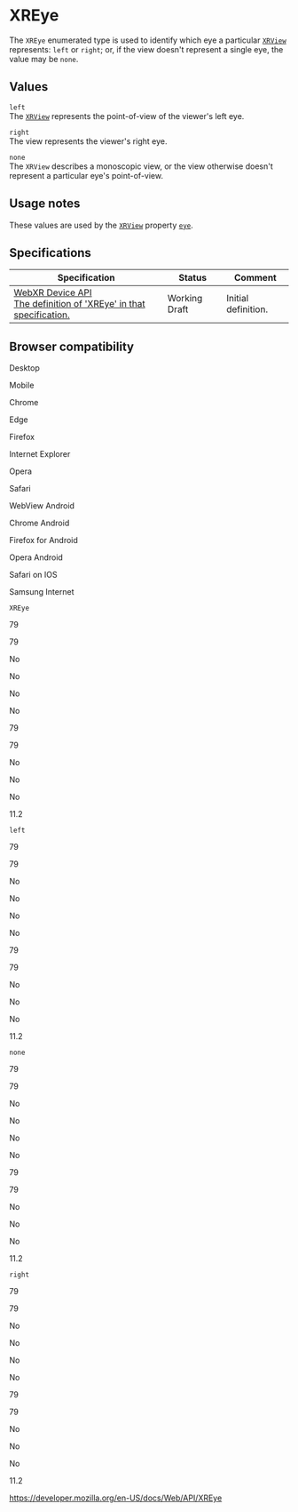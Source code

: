 XREye
=====

The `XREye` enumerated type is used to identify which eye a particular [`XRView`](xrview) represents: `left` or `right`; or, if the view doesn't represent a single eye, the value may be `none`.

Values
------

`left`  
The [`XRView`](xrview) represents the point-of-view of the viewer's left eye.

`right`  
The view represents the viewer's right eye.

`none`  
The `XRView` describes a monoscopic view, or the view otherwise doesn't represent a particular eye's point-of-view.

Usage notes
-----------

These values are used by the [`XRView`](xrview) property [`eye`](xrview/eye).

Specifications
--------------

<table><thead><tr class="header"><th>Specification</th><th>Status</th><th>Comment</th></tr></thead><tbody><tr class="odd"><td><a href="https://immersive-web.github.io/webxr/#enumdef-xreye">WebXR Device API<br />
<span class="small">The definition of 'XREye' in that specification.</span></a></td><td><span class="spec-wd">Working Draft</span></td><td>Initial definition.</td></tr></tbody></table>

Browser compatibility
---------------------

Desktop

Mobile

Chrome

Edge

Firefox

Internet Explorer

Opera

Safari

WebView Android

Chrome Android

Firefox for Android

Opera Android

Safari on IOS

Samsung Internet

`XREye`

79

79

No

No

No

No

79

79

No

No

No

11.2

`left`

79

79

No

No

No

No

79

79

No

No

No

11.2

`none`

79

79

No

No

No

No

79

79

No

No

No

11.2

`right`

79

79

No

No

No

No

79

79

No

No

No

11.2

<a href="https://developer.mozilla.org/en-US/docs/Web/API/XREye" class="_attribution-link">https://developer.mozilla.org/en-US/docs/Web/API/XREye</a>
